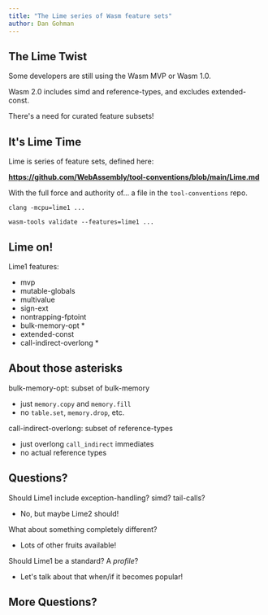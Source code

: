 ```yaml
---
title: "The Lime series of Wasm feature sets"
author: Dan Gohman
---
```


The Lime Twist
--------------

Some developers are still using the Wasm MVP or Wasm 1.0.

<!-- pause -->

Wasm 2.0 includes simd and reference-types, and excludes extended-const.

<!-- pause -->

There's a need for curated feature subsets!

<!-- end_slide -->

It's Lime Time
--------------

Lime is series of feature sets, defined here:

**https://github.com/WebAssembly/tool-conventions/blob/main/Lime.md**

With the full force and authority of... a file in
the `tool-conventions` repo.

<!-- pause -->

```
clang -mcpu=lime1 ...

wasm-tools validate --features=lime1 ...
```

<!-- end_slide -->

Lime on!
--------

Lime1 features:
  - mvp
  - mutable-globals
  - multivalue
  - sign-ext
  - nontrapping-fptoint
  - bulk-memory-opt \*
  - extended-const
  - call-indirect-overlong \*

<!-- end_slide -->

About those asterisks
---------------------

bulk-memory-opt: subset of bulk-memory
 - just `memory.copy` and `memory.fill`
 - no `table.set`, `memory.drop`, etc.

<!-- pause -->

call-indirect-overlong: subset of reference-types
 - just overlong `call_indirect` immediates
 - no actual reference types

<!-- end_slide -->

Questions?
----------
Should Lime1 include exception-handling? simd? tail-calls?
 - No, but maybe Lime2 should!

<!-- pause -->

What about something completely different?
 - Lots of other fruits available!

<!-- pause -->

Should Lime1 be a standard? A *profile*?
 - Let's talk about that when/if it becomes popular!

<!-- end_slide -->

More Questions?
---------------

<!-- end_slide -->
